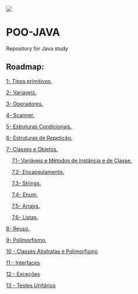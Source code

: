 
![](https://user-images.githubusercontent.com/69598952/93296207-25062880-f7c5-11ea-8968-54935c8d3885.jpg)

# POO-JAVA

Repository for Java study

## Roadmap:
[1- Tipos primitivos.](contents/TiposPrimitivos.md)

[2- Variaveis.](contents/Variaveis.md)

[3- Operadores.](contents/Operadores.md)

[4- Scanner.](contents/Scanner.md)

[5- Estruturas Condicionais.](contents/EstruturasCondicionais.md)

[6- Estruturas de Repetição.](contents/estruturasDeRepetição.md)

[7- Classes e Objetos.](contents/ClassesEObjetos.md)

&nbsp;  &nbsp;  [7.1- Variáveis e Métodos de Instância e de Classe.](contents/Variáveis-e-Métodos-de-Instância-eDe-Classe.md)

&nbsp;  &nbsp;  [7.2- Encapsulamento.](contents/Encapsulamento.md)

&nbsp;  &nbsp;  [7.3- Strings.](contents/Strings.md)

&nbsp;  &nbsp;  [7.4- Enum.](contents/Enum.md)

&nbsp;  &nbsp;  [7.5- Arrays.](contents/Arrays.md)

&nbsp;  &nbsp;  [7.6- Listas.](contents/Listas.md)

[8- Reuso.](contents/Reuso.md)

[9- Polimorfismo.](contents/Polimorfismo.md)

[10 - Classes Abstratas e Polimorfismo](https://docs.google.com/presentation/d/1GHyzLmvu_oqOW-3I6L_3k7kV4WioQoRmDuLHw8uQuJw/edit?usp=sharing)

[11 - Interfaces](contents/Interfaces.md)

[12 - Exceções](https://docs.google.com/presentation/d/1d5GU4ogLLL-fUi4E6OJskhnfbQ3xTdyUjp_65vy3SY4/edit?usp=sharing)

[13 - Testes Unitários](https://drive.google.com/file/d/1-U-Cery4zoHZLxTsjmX6uWaFOm8W2iqn/view?usp=sharing)
